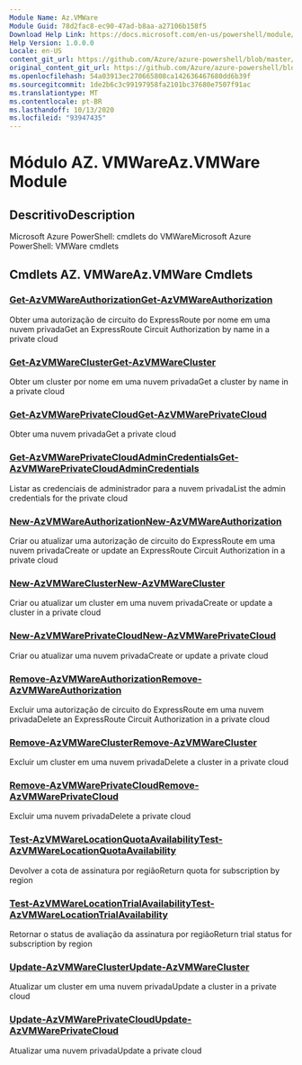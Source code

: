 ```yaml
---
Module Name: Az.VMWare
Module Guid: 78d2fac8-ec90-47ad-b8aa-a27106b158f5
Download Help Link: https://docs.microsoft.com/en-us/powershell/module/az.vmware
Help Version: 1.0.0.0
Locale: en-US
content_git_url: https://github.com/Azure/azure-powershell/blob/master/src/VMWare/help/Az.VMWare.md
original_content_git_url: https://github.com/Azure/azure-powershell/blob/master/src/VMWare/help/Az.VMWare.md
ms.openlocfilehash: 54a03913ec270665808ca142636467680dd6b39f
ms.sourcegitcommit: 1de2b6c3c99197958fa2101bc37680e7507f91ac
ms.translationtype: MT
ms.contentlocale: pt-BR
ms.lasthandoff: 10/13/2020
ms.locfileid: "93947435"
---
```

# <span data-ttu-id="6e064-101">Módulo AZ. VMWare</span><span class="sxs-lookup"><span data-stu-id="6e064-101">Az.VMWare Module</span></span>
## <span data-ttu-id="6e064-102">Descritivo</span><span class="sxs-lookup"><span data-stu-id="6e064-102">Description</span></span>
<span data-ttu-id="6e064-103">Microsoft Azure PowerShell: cmdlets do VMWare</span><span class="sxs-lookup"><span data-stu-id="6e064-103">Microsoft Azure PowerShell: VMWare cmdlets</span></span>

## <span data-ttu-id="6e064-104">Cmdlets AZ. VMWare</span><span class="sxs-lookup"><span data-stu-id="6e064-104">Az.VMWare Cmdlets</span></span>
### [<span data-ttu-id="6e064-105">Get-AzVMWareAuthorization</span><span class="sxs-lookup"><span data-stu-id="6e064-105">Get-AzVMWareAuthorization</span></span>](Get-AzVMWareAuthorization.md)
<span data-ttu-id="6e064-106">Obter uma autorização de circuito do ExpressRoute por nome em uma nuvem privada</span><span class="sxs-lookup"><span data-stu-id="6e064-106">Get an ExpressRoute Circuit Authorization by name in a private cloud</span></span>

### [<span data-ttu-id="6e064-107">Get-AzVMWareCluster</span><span class="sxs-lookup"><span data-stu-id="6e064-107">Get-AzVMWareCluster</span></span>](Get-AzVMWareCluster.md)
<span data-ttu-id="6e064-108">Obter um cluster por nome em uma nuvem privada</span><span class="sxs-lookup"><span data-stu-id="6e064-108">Get a cluster by name in a private cloud</span></span>

### [<span data-ttu-id="6e064-109">Get-AzVMWarePrivateCloud</span><span class="sxs-lookup"><span data-stu-id="6e064-109">Get-AzVMWarePrivateCloud</span></span>](Get-AzVMWarePrivateCloud.md)
<span data-ttu-id="6e064-110">Obter uma nuvem privada</span><span class="sxs-lookup"><span data-stu-id="6e064-110">Get a private cloud</span></span>

### [<span data-ttu-id="6e064-111">Get-AzVMWarePrivateCloudAdminCredentials</span><span class="sxs-lookup"><span data-stu-id="6e064-111">Get-AzVMWarePrivateCloudAdminCredentials</span></span>](Get-AzVMWarePrivateCloudAdminCredentials.md)
<span data-ttu-id="6e064-112">Listar as credenciais de administrador para a nuvem privada</span><span class="sxs-lookup"><span data-stu-id="6e064-112">List the admin credentials for the private cloud</span></span>

### [<span data-ttu-id="6e064-113">New-AzVMWareAuthorization</span><span class="sxs-lookup"><span data-stu-id="6e064-113">New-AzVMWareAuthorization</span></span>](New-AzVMWareAuthorization.md)
<span data-ttu-id="6e064-114">Criar ou atualizar uma autorização de circuito do ExpressRoute em uma nuvem privada</span><span class="sxs-lookup"><span data-stu-id="6e064-114">Create or update an ExpressRoute Circuit Authorization in a private cloud</span></span>

### [<span data-ttu-id="6e064-115">New-AzVMWareCluster</span><span class="sxs-lookup"><span data-stu-id="6e064-115">New-AzVMWareCluster</span></span>](New-AzVMWareCluster.md)
<span data-ttu-id="6e064-116">Criar ou atualizar um cluster em uma nuvem privada</span><span class="sxs-lookup"><span data-stu-id="6e064-116">Create or update a cluster in a private cloud</span></span>

### [<span data-ttu-id="6e064-117">New-AzVMWarePrivateCloud</span><span class="sxs-lookup"><span data-stu-id="6e064-117">New-AzVMWarePrivateCloud</span></span>](New-AzVMWarePrivateCloud.md)
<span data-ttu-id="6e064-118">Criar ou atualizar uma nuvem privada</span><span class="sxs-lookup"><span data-stu-id="6e064-118">Create or update a private cloud</span></span>

### [<span data-ttu-id="6e064-119">Remove-AzVMWareAuthorization</span><span class="sxs-lookup"><span data-stu-id="6e064-119">Remove-AzVMWareAuthorization</span></span>](Remove-AzVMWareAuthorization.md)
<span data-ttu-id="6e064-120">Excluir uma autorização de circuito do ExpressRoute em uma nuvem privada</span><span class="sxs-lookup"><span data-stu-id="6e064-120">Delete an ExpressRoute Circuit Authorization in a private cloud</span></span>

### [<span data-ttu-id="6e064-121">Remove-AzVMWareCluster</span><span class="sxs-lookup"><span data-stu-id="6e064-121">Remove-AzVMWareCluster</span></span>](Remove-AzVMWareCluster.md)
<span data-ttu-id="6e064-122">Excluir um cluster em uma nuvem privada</span><span class="sxs-lookup"><span data-stu-id="6e064-122">Delete a cluster in a private cloud</span></span>

### [<span data-ttu-id="6e064-123">Remove-AzVMWarePrivateCloud</span><span class="sxs-lookup"><span data-stu-id="6e064-123">Remove-AzVMWarePrivateCloud</span></span>](Remove-AzVMWarePrivateCloud.md)
<span data-ttu-id="6e064-124">Excluir uma nuvem privada</span><span class="sxs-lookup"><span data-stu-id="6e064-124">Delete a private cloud</span></span>

### [<span data-ttu-id="6e064-125">Test-AzVMWareLocationQuotaAvailability</span><span class="sxs-lookup"><span data-stu-id="6e064-125">Test-AzVMWareLocationQuotaAvailability</span></span>](Test-AzVMWareLocationQuotaAvailability.md)
<span data-ttu-id="6e064-126">Devolver a cota de assinatura por região</span><span class="sxs-lookup"><span data-stu-id="6e064-126">Return quota for subscription by region</span></span>

### [<span data-ttu-id="6e064-127">Test-AzVMWareLocationTrialAvailability</span><span class="sxs-lookup"><span data-stu-id="6e064-127">Test-AzVMWareLocationTrialAvailability</span></span>](Test-AzVMWareLocationTrialAvailability.md)
<span data-ttu-id="6e064-128">Retornar o status de avaliação da assinatura por região</span><span class="sxs-lookup"><span data-stu-id="6e064-128">Return trial status for subscription by region</span></span>

### [<span data-ttu-id="6e064-129">Update-AzVMWareCluster</span><span class="sxs-lookup"><span data-stu-id="6e064-129">Update-AzVMWareCluster</span></span>](Update-AzVMWareCluster.md)
<span data-ttu-id="6e064-130">Atualizar um cluster em uma nuvem privada</span><span class="sxs-lookup"><span data-stu-id="6e064-130">Update a cluster in a private cloud</span></span>

### [<span data-ttu-id="6e064-131">Update-AzVMWarePrivateCloud</span><span class="sxs-lookup"><span data-stu-id="6e064-131">Update-AzVMWarePrivateCloud</span></span>](Update-AzVMWarePrivateCloud.md)
<span data-ttu-id="6e064-132">Atualizar uma nuvem privada</span><span class="sxs-lookup"><span data-stu-id="6e064-132">Update a private cloud</span></span>

